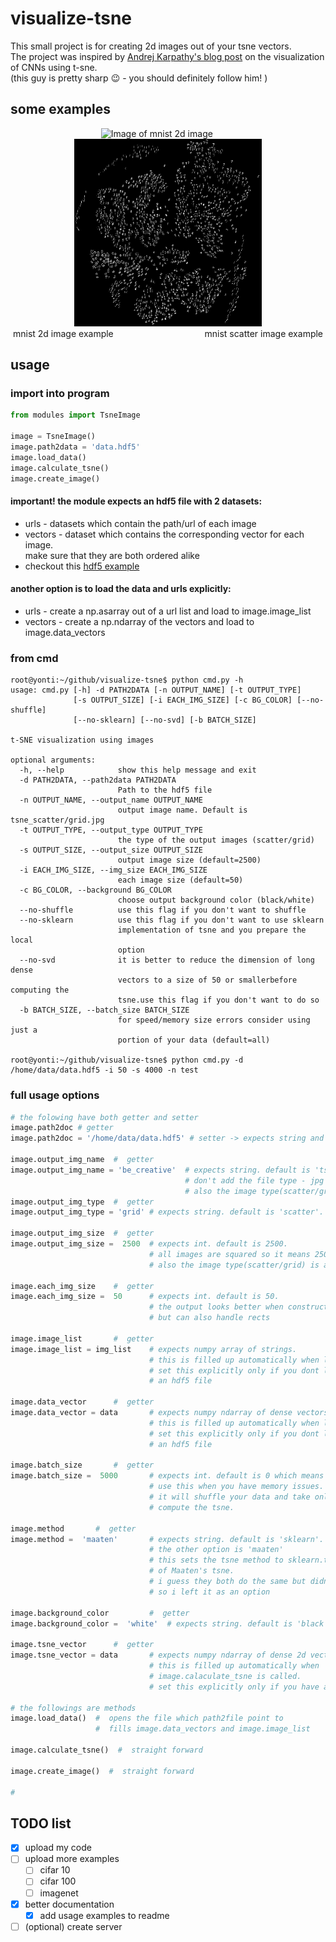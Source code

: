 # visualize-tsne
This small project is for creating 2d images out of your tsne vectors.   
The project was inspired by [Andrej Karpathy's blog post](http://cs.stanford.edu/people/karpathy/cnnembed/) on the visualization of CNNs using t-sne.  
(this guy is pretty sharp :wink: - you should definitely follow him! ) 


## some examples
<p align='center'>
<img src="/examples/mnist2d.jpg" alt="Image of mnist 2d image" width="300" height="300"/>
&nbsp;&nbsp;&nbsp;&nbsp;&nbsp;&nbsp;&nbsp;&nbsp;
<img src="/examples/mnistscatter.jpg" alt="Image of mnist scatter image" width="300" height="300"/>
<br/>
mnist 2d image example
&nbsp;&nbsp;&nbsp;&nbsp;&nbsp;&nbsp;&nbsp;&nbsp;
&nbsp;&nbsp;&nbsp;&nbsp;&nbsp;&nbsp;&nbsp;&nbsp;
&nbsp;&nbsp;&nbsp;&nbsp;&nbsp;&nbsp;&nbsp;&nbsp;
&nbsp;&nbsp;&nbsp;&nbsp;&nbsp;&nbsp;&nbsp;&nbsp;
mnist scatter image example
</p>

## usage

### import into program
```python
from modules import TsneImage   
 
image = TsneImage()
image.path2data = 'data.hdf5'
image.load_data()
image.calculate_tsne()
image.create_image()
```
#### important! the module expects an hdf5 file with 2 datasets:   
 * urls - datasets which contain the path/url of each image    
 * vectors - dataset which contains the corresponding vector for each image.           
             make sure that they are both ordered alike
 * checkout this [hdf5 example](examples/create_hdf5_example.py)

#### another option is to load the data and urls explicitly:     
 * urls - create a np.asarray out of a url list and load to image.image_list    
 * vectors - create a np.ndarray of the vectors and load to image.data_vectors   
 
### from cmd
```
root@yonti:~/github/visualize-tsne$ python cmd.py -h
usage: cmd.py [-h] -d PATH2DATA [-n OUTPUT_NAME] [-t OUTPUT_TYPE]
              [-s OUTPUT_SIZE] [-i EACH_IMG_SIZE] [-c BG_COLOR] [--no-shuffle]
              [--no-sklearn] [--no-svd] [-b BATCH_SIZE]

t-SNE visualization using images

optional arguments:
  -h, --help            show this help message and exit
  -d PATH2DATA, --path2data PATH2DATA
                        Path to the hdf5 file
  -n OUTPUT_NAME, --output_name OUTPUT_NAME
                        output image name. Default is tsne_scatter/grid.jpg
  -t OUTPUT_TYPE, --output_type OUTPUT_TYPE
                        the type of the output images (scatter/grid)
  -s OUTPUT_SIZE, --output_size OUTPUT_SIZE
                        output image size (default=2500)
  -i EACH_IMG_SIZE, --img_size EACH_IMG_SIZE
                        each image size (default=50)
  -c BG_COLOR, --background BG_COLOR
                        choose output background color (black/white)
  --no-shuffle          use this flag if you don't want to shuffle
  --no-sklearn          use this flag if you don't want to use sklearn
                        implementation of tsne and you prepare the local
                        option
  --no-svd              it is better to reduce the dimension of long dense
                        vectors to a size of 50 or smallerbefore computing the
                        tsne.use this flag if you don't want to do so
  -b BATCH_SIZE, --batch_size BATCH_SIZE
                        for speed/memory size errors consider using just a
                        portion of your data (default=all)

root@yonti:~/github/visualize-tsne$ python cmd.py -d /home/data/data.hdf5 -i 50 -s 4000 -n test
```

### full usage options

```python
# the folowing have both getter and setter
image.path2doc # getter 
image.path2doc = '/home/data/data.hdf5' # setter -> expects string and correct path to an hdf5 file

image.output_img_name  #  getter
image.output_img_name = 'be_creative'  # expects string. default is 'tsne'
                                       # don't add the file type - jpg is set automatically
                                       # also the image type(scatter/grid) is added automatically
image.output_img_type  #  getter
image.output_img_type = 'grid' # expects string. default is 'scatter'. set grid to this way.

image.output_img_size  #  getter
image.output_img_size =  2500  # expects int. default is 2500. 
                               # all images are squared so it means 2500x2500 img.
                               # also the image type(scatter/grid) is added automatically

image.each_img_size    #  getter
image.each_img_size =  50      # expects int. default is 50. 
                               # the output looks better when constructed with squared images
                               # but can also handle rects
                               
image.image_list       #  getter
image.image_list = img_list    # expects numpy array of strings. 
                               # this is filled up automatically when load_data is called.
                               # set this explicitly only if you dont load your data from 
                               # an hdf5 file

image.data_vector      #  getter
image.data_vector = data       # expects numpy ndarray of dense vectors. 
                               # this is filled up automatically when load_data is called.
                               # set this explicitly only if you dont load your data from 
                               # an hdf5 file

image.batch_size       #  getter
image.batch_size =  5000       # expects int. default is 0 which means that all images are taken
                               # use this when you have memory issues. 
                               # it will shuffle your data and take only a subset in order to 
                               # compute the tsne. 

image.method       #  getter
image.method =  'maaten'       # expects string. default is 'sklearn'. 
                               # the other option is 'maaten'
                               # this sets the tsne method to sklearn.tsne vs python version
                               # of Maaten's tsne.
                               # i guess they both do the same but didn't fully check it 
                               # so i left it as an option

image.background_color         #  getter
image.background_color =  'white'  # expects string. default is 'black'. the other option is 'white'
                                        
image.tsne_vector      #  getter
image.tsne_vector = data       # expects numpy ndarray of dense 2d vectors. 
                               # this is filled up automatically when 
                               # image.calaculate_tsne is called.
                               # set this explicitly only if you have already the tsne vectors

# the followings are methods
image.load_data()  #  opens the file which path2file point to
                   #  fills image.data_vectors and image.image_list  
                   
image.calculate_tsne()  #  straight forward

image.create_image()  #  straight forward

#

 ```
## TODO list
- [x] upload my code
- [ ] upload more examples
  - [ ] cifar 10
  - [ ] cifar 100
  - [ ] imagenet
- [x] better documentation 
  - [x] add usage examples to readme
- [ ] \(optional) create server
